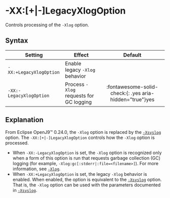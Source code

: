 ﻿<!--
* Copyright (c) 2017, 2023 IBM Corp. and others
*
* This program and the accompanying materials are made
* available under the terms of the Eclipse Public License 2.0
* which accompanies this distribution and is available at
* https://www.eclipse.org/legal/epl-2.0/ or the Apache
* License, Version 2.0 which accompanies this distribution and
* is available at https://www.apache.org/licenses/LICENSE-2.0.
*
* This Source Code may also be made available under the
* following Secondary Licenses when the conditions for such
* availability set forth in the Eclipse Public License, v. 2.0
* are satisfied: GNU General Public License, version 2 with
* the GNU Classpath Exception [1] and GNU General Public
* License, version 2 with the OpenJDK Assembly Exception [2].
*
* [1] https://www.gnu.org/software/classpath/license.html
* [2] https://openjdk.org/legal/assembly-exception.html
*
* SPDX-License-Identifier: EPL-2.0 OR Apache-2.0 OR GPL-2.0 WITH
* Classpath-exception-2.0 OR LicenseRef-GPL-2.0 WITH Assembly-exception
-->

# -XX:[+|-]LegacyXlogOption

Controls processing of the `-Xlog` option.

## Syntax

| Setting                 | Effect                                     | Default                                                                       |
|-------------------------|--------------------------------------------|:-----------------------------------------------------------------------------:|
| `-XX:+LegacyXlogOption` | Enable legacy `-Xlog` behavior             |                                                                               |
| `-XX:-LegacyXlogOption` | Process `-Xlog` requests for GC logging    | :fontawesome-solid-check:{: .yes aria-hidden="true"}<span class="sr-only">yes</span>|

## Explanation

From Eclipse OpenJ9&trade; 0.24.0, the `-Xlog` option is replaced by the [`-Xsyslog`](xsyslog.md) option. The `-XX:[+|-]LegacyXlogOption` controls how the `-Xlog` option is processed.

- When `-XX:-LegacyXlogOption` is set, the `-Xlog` option is recognized only when a form of this option is run that requests garbage collection (GC) logging (for example, `-Xlog:gc[:stderr|:file=<filename>]`). For more information, see [`-Xlog`](xlog.md).
- When `-XX:+LegacyXlogOption` is set, the legacy `-Xlog` behavior is enabled. When enabled, the option is equivalent to the [`-Xsyslog`](xsyslog.md) option. That is, the `-Xlog` option can be used with the parameters documented in [`-Xsyslog`](xsyslog.md).


<!-- ==== END OF TOPIC ==== xxlegacyxlogoption.md ==== -->
